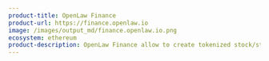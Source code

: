 ```yaml
---
product-title: OpenLaw Finance
product-url: https://finance.openlaw.io
image: /images/output_md/finance.openlaw.io.png
ecosystem: ethereum
product-description: OpenLaw Finance allow to create tokenized stock/stock options and distribute to employees on vesting schedule using smart contracts - all backed by legally compliant agreements. 
---
```

